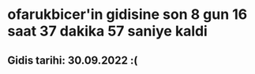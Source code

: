 # ofarukbicer'in gidisine son 8 gun 16 saat 37 dakika 57 saniye kaldi

## Gidis tarihi: 30.09.2022 :(